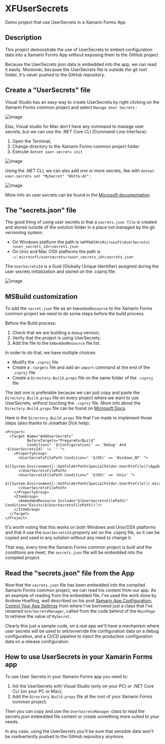 # XFUserSecrets
Demo project that use UserSecrets in a Xamarin Forms App

## Description
This project demonstrate the use of UserSecrets to embed configuration data into a Xamarin Forms App without exposing them to the GitHub project.

Because the UserSecrets json data is embedded into the app, we can read it easily.
Moreover, because the UserSecrets file is outside the git root folder, it's never pushed to the GitHub repository.

## Create a "UserSecrets" file
Visual Studio has an easy way to create UserSecrets by right clicking on the Xamarin Forms common project and select `Manage User Secrets` :

![image](https://user-images.githubusercontent.com/139274/83561767-ae486680-a518-11ea-8026-ad88f2626287.png)

Elas, Visual studio for Mac don't have any command to manage user secrets, but we can use the .NET Core CLI (Command-Line Interface):
1) Open the Terminal;
2) Change directory to the Xamarin Forms common project folder
3) Execute `dotnet user-secrets init`

![image](https://user-images.githubusercontent.com/139274/83564726-7db6fb80-a51d-11ea-8c86-15da347bd0b3.png)

Using the .NET CLI, we can also add one or more secrets, like with `dotnet user-secrets set "MySecret" "HGttG:42"` :

![image](https://user-images.githubusercontent.com/139274/83570046-b0fd8880-a525-11ea-8c98-faae91840fdc.png)

More info on user secrets can be found in the [Microsoft documentation](https://docs.microsoft.com/en-us/aspnet/core/security/app-secrets?view=aspnetcore-3.1).

## The "secrets.json" file

The good thing of using user secrets is that a `secrets.json file` is created and stored outside of the solution folder in a place not managed by the git versioning system.
- On Windows platform the path is `%APPDATA%\Microsoft\UserSecrets\<user_secrets_id>\secrets.json`
- On Unix and Mac OSX platforms the path is `~/.microsoft/usersecrets/<user_secrets_id>/secrets.json`

The `UserSecretsId` is a Guid (Globally Unique Identifier) assigned during the user secrets initialization and stored on the .csproj file:

![image](https://user-images.githubusercontent.com/139274/83566339-236b6a00-a520-11ea-855a-d0648e953b80.png)

## MSBuild customization

To add the `secret.json` file as an `EmbeddedResource` to the Xamarin Forms common project we need to do some steps before the build process.

Before the Build process:
1) Check that we are building a `debug` version;
2) Verify that the project is using UserSecrets;
3) Add the file to the `EmbeddedResource` file list.

In order to do that, we have multiple choices:

- Modify the `.csproj` file
- Create a `.targets` file and add an `import` command at the end of the `.csproj` file
- Create a `Directory.Build.props` file on the same folder of the `.csproj` file

The last one is preferable because we can just copy and paste the `Directory.Build.props` file on every project where we want to use UserSecrets, without touching the `.csproj` file. More info about the `Directory.Build.props` file can be found on [Microsoft Docs](https://docs.microsoft.com/en-us/visualstudio/msbuild/customize-your-build).

Here is the `Directory.Build.props` file that I've made to implement those steps (also thanks to Jonathan Dick help):

```
<Project>
  <Target Name="AddUserSecrets"
          BeforeTargets="PrepareForBuild"
          Condition=" '$(Configuration)' == 'Debug' And '$(UserSecretsId)' != '' ">
    <PropertyGroup>
      <UserSecretsFilePath Condition=" '$(OS)' == 'Windows_NT' ">
        $([System.Environment]::GetFolderPath(SpecialFolder.UserProfile))\AppData\Roaming\Microsoft\UserSecrets\$(UserSecretsId)\secrets.json
      </UserSecretsFilePath>   
      <UserSecretsFilePath Condition=" '$(OS)' == 'Unix' ">
        $([System.Environment]::GetFolderPath(SpecialFolder.UserProfile))/.microsoft/usersecrets/$(UserSecretsId)/secrets.json
      </UserSecretsFilePath>
    </PropertyGroup>
    <ItemGroup>
      <EmbeddedResource Include="$(UserSecretsFilePath)" Condition="Exists($(UserSecretsFilePath))"/>
    </ItemGroup>
  </Target>
</Project>
```

It's worth noting that this works on both Windows and Unix/OSX platforms and that it use the `UserSecretsId` property set on the .csproj file, so it can be copied and used in any solution without any need to change it.

That way, every time the Xamarin Forms common project is built and the conditions are meet, the `secrets.json` file will be embedded into the compiled project.

## Read the "secrets.json" file from the App
Now that the `secrets.json` file has been embedded into the compiled Xamarin Forms common project, we can read his content from our app. As an example of reading from the embedded file, I've used the work done by Andrew Hoefling, well described on his post [Xamarin App Configuration: Control Your App Settings](https://www.andrewhoefling.com/Blog/Post/xamarin-app-configuration-control-your-app-settings) from where I've borrowed just a class that I've renamed `UserSecretsManager`, called from the code behind of the `MainPage` to retrieve the value of `MySecret`.

Clearly this just a sample code, on a real app we'll have a mechanism where user secrets will be used to set/ovverride the configuration data on a debug configuration, and a CI/CD pipeline to inject the production configuration data on a release configuration.

## How to use UserSecrets in your Xamarin Forms app

To use User Secrets in your Xamarin Forms app you need to:

1) Init the UserSecrets with Visual Studio (only on your PC) or .NET Core CLI (on your PC or Mac);
2) Add the `Directory.Build.props` file at the root of your Xamarin Forms common project;

Then you can copy and use the `UserSecretsManager` class to read the secrets.json embedded file content or create something more suited to your needs.

In any case, using the UserSecrets you'll be sure that sensible data won't be inadvertently pushed to the GitHub repository anymore.
